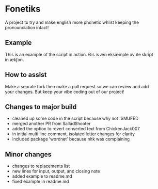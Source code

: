 # Fonetiks
A project to try and make english more phonetic whilst keeping the pronounciation intact!
## Example
This is an example of the script in action. Ðis is æn eksæmple ov ðe skript in ækʃon.
## How to assist 
Make a seprate fork then make a pull request so we can review and add your changes. But keep your vibe coding out of our project!
## Changes to major build
- cleaned up some code in the script because why not :SMUFED
- merged another PR from SalladShooter
- added the option to revert converted text from ChickenJack007
- in initial multi line comment, isolated letter changes for clarity
- included package 'wordnet' because nltk was complaining
## Minor changes
- changes to replacements list
- new lines for input, output, and closing note
- added example to readme.md
- fixed example in readme.md

